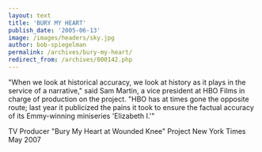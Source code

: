 ```yaml
---
layout: text
title: 'BURY MY HEART'
publish_date: '2005-06-13'
image: /images/headers/sky.jpg
author: bob-spiegelman
permalink: /archives/bury-my-heart/
redirect_from: /archives/000142.php
---
```

"When we look at historical accuracy, we look at history as it plays in the service of a narrative," said Sam Martin, a vice president at HBO Films in charge of production on the project. "HBO has at times gone the opposite route; last year it publicized the pains it took to ensure the factual accuracy of its Emmy-winning miniseries 'Elizabeth I.'"

TV Producer
"Bury My Heart at Wounded Knee" Project
New York Times
May 2007
